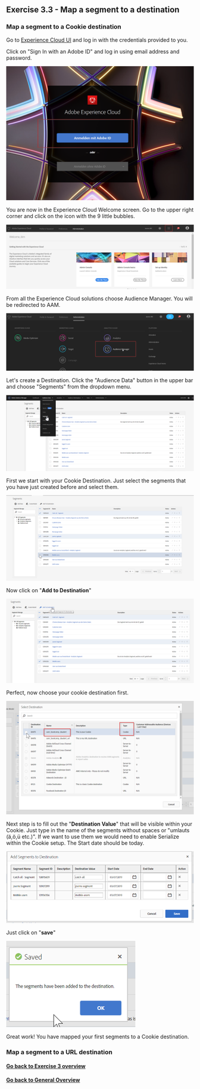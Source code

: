 ## Exercise 3.3 - Map a segment to a destination

### Map a segment to a Cookie destination

Go to [Experience Cloud UI](https://experiencecloud.adobe.com) and log in with the credentials provided to you. 

Click on "Sign In with an Adobe ID" and log in using email address and password.

![Destionations](./images/login.png)

You are now in the Experience Cloud Welcome screen. Go to the upper right corner and click on the icon with the 9 little bubbles.

![Destionations](./images/welcome.png)

From all the Experience Cloud solutions choose Audience Manager. You will be redirected to AAM.

![Destionations](./images/aam-icon.png)

Let's create a Destination. Click the "Audience Data" button in the upper bar and choose "Segments" from the dropdown menu.

![Destionations](./images/segments.png)

First we start with your Cookie Destination. Just select the segments that you have just created before and select them.

![Destionations](./images/segment_selection.png)

Now click on "**Add to Destination**"

![Destionations](./images/add.png)

Perfect, now choose your cookie destination first.

![Destionations](./images/selection.png)

Next step is to fill out the "**Destination Value**" that will be visible within your Cookie. Just type in the name of the segments without spaces or "umlauts (ä,ö,ü etc.)". If we want to use them we would need to enable Serialize within the Cookie setup. The Start date should be today.  

![Destionations](./images/mapping.png)

Just click on "**save**"

![Destionations](./images/rdy.png)

Great work! You have mapped your first segments to a Cookie destination. 

### Map a segment to a URL destination




#### [Go back to Exercise 3 overview](./README.md)
#### [Go back to General Overview](../README.md)


